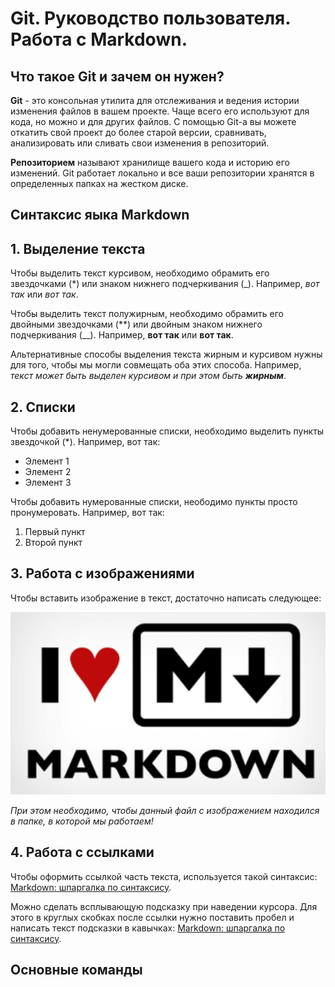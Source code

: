 # Git. Руководство пользователя. Работа с Markdown.

## Что такое Git и зачем он нужен?

**Git** - это консольная утилита для отслеживания и ведения истории изменения файлов в вашем проекте. Чаще всего его используют для кода, но можно и для других файлов.
С помощью Git-a вы можете откатить свой проект до более старой версии, сравнивать, анализировать или сливать свои изменения в репозиторий.

**Репозиторием** называют хранилище вашего кода и историю его изменений. Git работает локально и все ваши репозитории хранятся в определенных папках на жестком диске.

## Синтаксис яыка Markdown

## 1. Выделение текста

Чтобы выделить текст курсивом, необходимо обрамить его звездочками (*) или знаком нижнего подчеркивания (_).
Например, *вот так* или _вот так_.

Чтобы выделить текст полужирным, необходимо обрамить его двойными звездочками (**) или двойным знаком нижнего подчеркивания (__).
Например, **вот так** или __вот так__.

Альтернативные способы выделения текста жирным и курсивом нужны для того, чтобы мы могли совмещать оба этих способа. Например, _текст может быть выделен курсивом и при этом быть **жирным**_.

## 2. Списки

Чтобы добавить ненумерованные списки, необходимо выделить пункты звездочкой (*).
Например, вот так:
* Элемент 1
* Элемент 2
* Элемент 3

Чтобы добавить нумерованные списки, неободимо пункты просто пронумеровать.
Например, вот так:
1. Первый пункт
2. Второй пункт

## 3. Работа с изображениями

Чтобы вставить изображение в текст, достаточно написать следующее:

![I love MD](MD.jfif)

*При этом необходимо, чтобы данный файл с изображением находился в папке, в которой мы работаем!*

## 4. Работа с ссылками

Чтобы оформить ссылкой часть текста, используется такой синтаксис: [Markdown: шпаргалка по синтаксису](https://skillbox.ru/media/code/yazyk-razmetki-markdown-shpargalka-po-sintaksisu-s-primerami/).

Можно сделать всплывающую подсказку при наведении курсора. Для этого в круглых скобках после ссылки нужно поставить пробел и написать текст подсказки в кавычках: [Markdown: шпаргалка по синтаксису](https://skillbox.ru/media/code/yazyk-razmetki-markdown-shpargalka-po-sintaksisu-s-primerami/ "Всплывающая подсказка").

## Основные команды

